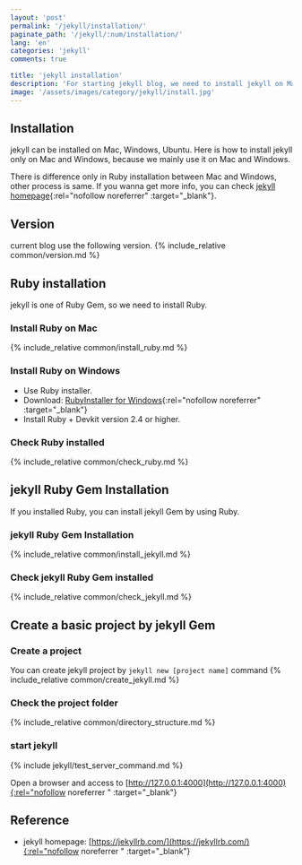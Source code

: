 ```yaml
---
layout: 'post'
permalink: '/jekyll/installation/'
paginate_path: '/jekyll/:num/installation/'
lang: 'en'
categories: 'jekyll'
comments: true

title: 'jekyll installation'
description: 'For starting jekyll blog, we need to install jekyll on Mac/Widows and create a basic project.'
image: '/assets/images/category/jekyll/install.jpg'
---
```


## Installation
jekyll can be installed on Mac, Windows, Ubuntu. Here is how to install jekyll only on Mac and Windows, because we mainly use it on Mac and Windows.

There is difference only in Ruby installation between Mac and Windows, other process is same. If you wanna get more info, you can check [jekyll homepage](https://jekyllrb.com/docs/installation/){:rel="nofollow noreferrer" :target="_blank"}.

## Version
current blog use the following version.
{% include_relative common/version.md %}

## Ruby installation
jekyll is one of Ruby Gem, so we need to install Ruby.

### Install Ruby on Mac
{% include_relative common/install_ruby.md %}

### Install Ruby on Windows
- Use Ruby installer.
- Download: [RubyInstaller for Windows](https://rubyinstaller.org/downloads/){:rel="nofollow noreferrer" :target="_blank"}
- Install Ruby + Devkit version 2.4 or higher.

### Check Ruby installed
{% include_relative common/check_ruby.md %}

## jekyll Ruby Gem Installation
If you installed Ruby, you can install jekyll Gem by using Ruby.

### jekyll Ruby Gem Installation
{% include_relative common/install_jekyll.md %}

### Check jekyll Ruby Gem installed
{% include_relative common/check_jekyll.md %}

## Create a basic project by jekyll Gem
### Create a project
You can create jekyll project by ```jekyll new [project name]``` command
{% include_relative common/create_jekyll.md %}

### Check the project folder
{% include_relative common/directory_structure.md %}

### start jekyll
{% include jekyll/test_server_command.md %}

Open a browser and access to [http://127.0.0.1:4000](http://127.0.0.1:4000){:rel="nofollow noreferrer " :target="_blank"}

## Reference
- jekyll homepage: [https://jekyllrb.com/](https://jekyllrb.com/){:rel="nofollow noreferrer " :target="_blank"}